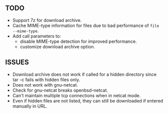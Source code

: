 TODO
----
* Support 7z for download archive.
* Cache MIME-type information for files due to bad performance of `file --mime-type`.
* Add call parameters to:
    * disable MIME-type detection for improved performance.
    * customize download archive option.

ISSUES
------
* Download archive does not work if called for a hidden directory since tar -c fails with hidden files only.
* Does not work with gnu-netcat. 
* Check for gnu-netcat breaks openbsd-netcat.
* Can't maintain multiple tcp connections when in netcat mode.
* Even if hidden files are not listed, they can still be downloaded if entered manually in URL.
